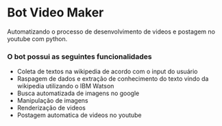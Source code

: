 # Bot Video Maker

Automatizando o processo de desenvolvimento de videos e postagem no youtube com python.

### O bot possui as seguintes funcionalidades

- Coleta de textos na wikipedia de acordo com o input do usuário
- Raspagem de dados e extração de conhecimento do texto vindo da wikipedia utilizando o IBM Watson
- Busca automatizada de imagens no google
- Manipulação de imagens
- Renderização de videos
- Postagem automatica de videos no youtube